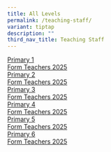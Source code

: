 ```yaml
---
title: All Levels
permalink: /teaching-staff/
variant: tiptap
description: ""
third_nav_title: Teaching Staff
---
```

<p></p>
<div class="isomer-card-grid"><a rel="noopener noreferrer nofollow" href="https://chongfu.moe.edu.sg/primary-1/" class="isomer-card"><div class="isomer-card-body"><div class="isomer-card-title">Primary 1</div><div class="isomer-card-link">Form Teachers 2025</div></div></a>
<a rel="noopener noreferrer nofollow" href="https://chongfu.moe.edu.sg/primary-2/" class="isomer-card">
<div class="isomer-card-body">
<div class="isomer-card-title">Primary 2</div>
<div class="isomer-card-link">Form Teachers 2025</div>
</div>
</a><a rel="noopener noreferrer nofollow" href="https://chongfu.moe.edu.sg/primary-3/" class="isomer-card"><div class="isomer-card-body"><div class="isomer-card-title">Primary 3</div><div class="isomer-card-link">Form Teachers 2025</div></div></a>
<a rel="noopener noreferrer nofollow" href="https://chongfu.moe.edu.sg/primary-4/" class="isomer-card">
<div class="isomer-card-body">
<div class="isomer-card-title">Primary 4</div>
<div class="isomer-card-link">Form Teachers 2025</div>
</div>
</a><a rel="noopener noreferrer nofollow" href="https://chongfu.moe.edu.sg/primary-5/" class="isomer-card"><div class="isomer-card-body"><div class="isomer-card-title">Primary 5</div><div class="isomer-card-link">Form Teachers 2025</div></div></a>
<a rel="noopener noreferrer nofollow" href="https://chongfu.moe.edu.sg/primary-6/" class="isomer-card">
<div class="isomer-card-body">
<div class="isomer-card-title">Primary 6</div>
<div class="isomer-card-link">Form Teachers 2025</div>
</div>
</a>
</div>
<p></p>